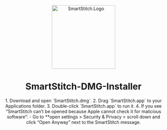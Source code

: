 <div align="center">
  <a href="https://github.com/MechTechnology/SmartStitch">
    <img alt="SmartStitch.Logo" width="200" height="200" src="https://github.com/MechTechnology/SmartStitch/raw/dev/assets/SmartStitchLogo.png">
  </a>
  <h1>SmartStitch-DMG-Installer</h1>
1. Download and open `SmartStitch.dmg`.
2. Drag `SmartStitch.app` to your Applications folder.
3. Double-click `SmartStitch.app` to run it.
4. If you see “SmartStitch can’t be opened because Apple cannot check it for malicious software”:
   - Go to **open settings > Security & Privacy > scroll down and click “Open Anyway” next to the SmartStitch message.
